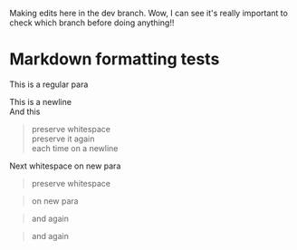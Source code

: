 Making edits here in the dev branch. Wow, I can see it's really important to check which branch before doing anything!!

# Markdown formatting tests
This is a regular para

This is a newline  
And this  

> preserve whitespace   
> preserve it again  
> each time on a newline

Next whitespace on new para

> preserve whitespace

> on new para

> and again

> and again
